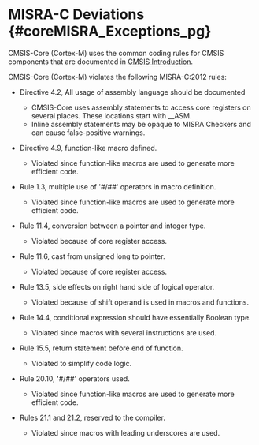# MISRA-C Deviations {#coreMISRA_Exceptions_pg}

CMSIS-Core (Cortex-M) uses the common coding rules for CMSIS components that are documented in [CMSIS Introduction](../General/index.html).

CMSIS-Core (Cortex-M) violates the following MISRA-C:2012 rules:

 - Directive 4.2, All usage of assembly language should be documented
   - CMSIS-Core uses assembly statements to access core registers on several places. These locations start with __ASM.
   - Inline assembly statements may be opaque to MISRA Checkers and can cause false-positive warnings.

 - Directive 4.9, function-like macro defined.
   - Violated since function-like macros are used to generate more efficient code.

 - Rule 1.3, multiple use of '#/##' operators in macro definition.
   - Violated since function-like macros are used to generate more efficient code.

 - Rule 11.4, conversion between a pointer and integer type.
   - Violated because of core register access.

 - Rule 11.6, cast from unsigned long to pointer.
   - Violated because of core register access.

 - Rule 13.5, side effects on right hand side of logical operator.
   - Violated because of shift operand is used in macros and functions.

 - Rule 14.4, conditional expression should have essentially Boolean type.
   - Violated since macros with several instructions are used.

 - Rule 15.5, return statement before end of function.
   - Violated to simplify code logic.

 - Rule 20.10, '#/##' operators used.
   - Violated since function-like macros are used to generate more efficient code.

 - Rules 21.1 and 21.2, reserved to the compiler.
   - Violated since macros with leading underscores are used.
